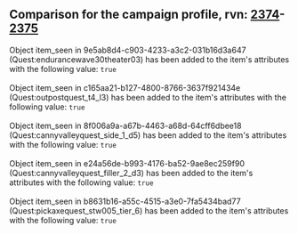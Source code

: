 ## Comparison for the campaign profile, rvn: [2374](https://github.com/PRO100KatYT/FortniteProfileRevisions/tree/main/profiles/campaign/2374%20campaign.json)-[2375](https://github.com/PRO100KatYT/FortniteProfileRevisions/tree/main/profiles/campaign/2375%20campaign.json)

Object item_seen in 9e5ab8d4-c903-4233-a3c2-031b16d3a647 (Quest:endurancewave30theater03) has been added to the item's attributes with the following value: `true`
<br><br>
Object item_seen in c165aa21-b127-4800-8766-3637f921434e (Quest:outpostquest_t4_l3) has been added to the item's attributes with the following value: `true`
<br><br>
Object item_seen in 8f006a9a-a67b-4463-a68d-64cff6dbee18 (Quest:cannyvalleyquest_side_1_d5) has been added to the item's attributes with the following value: `true`
<br><br>
Object item_seen in e24a56de-b993-4176-ba52-9ae8ec259f90 (Quest:cannyvalleyquest_filler_2_d3) has been added to the item's attributes with the following value: `true`
<br><br>
Object item_seen in b8631b16-a55c-4515-a3e0-7fa5434bad77 (Quest:pickaxequest_stw005_tier_6) has been added to the item's attributes with the following value: `true`
<br><br>
